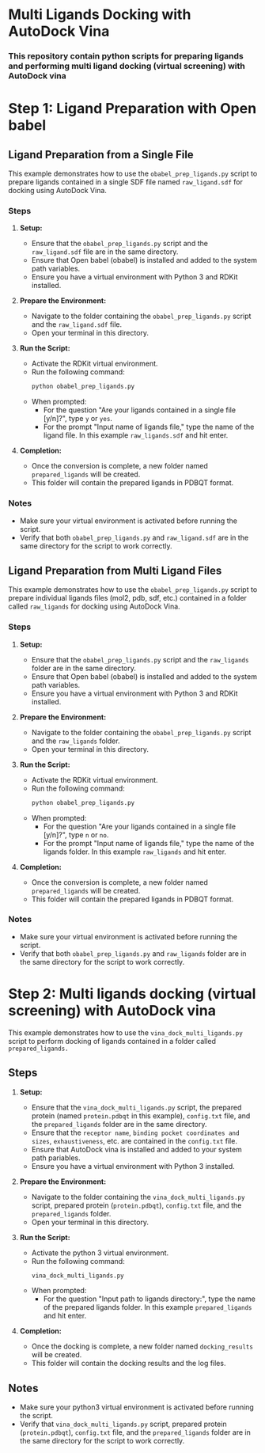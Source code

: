 # Multi Ligands Docking with AutoDock Vina
### This repository contain python scripts for preparing ligands and performing multi ligand docking (virtual screening) with AutoDock vina

# Step 1: Ligand Preparation with Open babel

## Ligand Preparation from a Single File

This example demonstrates how to use the `obabel_prep_ligands.py` script to prepare ligands contained in a single SDF file named `raw_ligand.sdf` for docking using AutoDock Vina.

### Steps

1. **Setup:**
   - Ensure that the `obabel_prep_ligands.py` script and the `raw_ligand.sdf` file are in the same directory.
   - Ensure that Open babel (obabel) is installed and added to the system path variables.
   - Ensure you have a virtual environment with Python 3 and RDKit installed.

2. **Prepare the Environment:**
   - Navigate to the folder containing the `obabel_prep_ligands.py` script and the `raw_ligand.sdf` file.
   - Open your terminal in this directory.

3. **Run the Script:**
   - Activate the RDKit virtual environment.
   - Run the following command:
     ```bash
     python obabel_prep_ligands.py
     ```
   - When prompted:
     - For the question "Are your ligands contained in a single file [y/n]?", type `y` or `yes`.
     - For the prompt "Input name of ligands file," type the name of the ligand file. In this example `raw_ligands.sdf` and hit enter.

4. **Completion:**
   - Once the conversion is complete, a new folder named `prepared_ligands` will be created.
   - This folder will contain the prepared ligands in PDBQT format.

### Notes
- Make sure your virtual environment is activated before running the script.
- Verify that both `obabel_prep_ligands.py` and `raw_ligand.sdf` are in the same directory for the script to work correctly.

## Ligand Preparation from Multi Ligand Files

This example demonstrates how to use the `obabel_prep_ligands.py` script to prepare individual ligands files (mol2, pdb, sdf, etc.) contained in a folder called `raw_ligands` for docking using AutoDock Vina.

### Steps

1. **Setup:**
   - Ensure that the `obabel_prep_ligands.py` script and the `raw_ligands` folder are in the same directory.
   - Ensure that Open babel (obabel) is installed and added to the system path variables.
   - Ensure you have a virtual environment with Python 3 and RDKit installed.

2. **Prepare the Environment:**
   - Navigate to the folder containing the `obabel_prep_ligands.py` script and the `raw_ligands` folder.
   - Open your terminal in this directory.

3. **Run the Script:**
   - Activate the RDKit virtual environment.
   - Run the following command:
     ```bash
     python obabel_prep_ligands.py
     ```
   - When prompted:
     - For the question "Are your ligands contained in a single file [y/n]?", type `n` or `no`.
     - For the prompt "Input name of ligands file," type the name of the ligands folder. In this example `raw_ligands` and hit enter.

4. **Completion:**
   - Once the conversion is complete, a new folder named `prepared_ligands` will be created.
   - This folder will contain the prepared ligands in PDBQT format.

### Notes
- Make sure your virtual environment is activated before running the script.
- Verify that both `obabel_prep_ligands.py` and `raw_ligands` folder are in the same directory for the script to work correctly.

# Step 2: Multi ligands docking (virtual screening) with AutoDock vina

This example demonstrates how to use the `vina_dock_multi_ligands.py` script to perform docking of ligands contained in a folder called `prepared_ligands.`

## Steps

1. **Setup:**
   - Ensure that the `vina_dock_multi_ligands.py` script, the prepared protein (named `protein.pdbqt` in this example), `config.txt` file, and the `prepared_ligands` folder are in the same directory.
   - Ensure that the `receptor name`, `binding pocket coordinates and sizes`, `exhaustiveness`, etc. are contained in the `config.txt` file.
   - Ensure that AutoDock vina is installed and added to your system path pariables.
   - Ensure you have a virtual environment with Python 3 installed.

2. **Prepare the Environment:**
   - Navigate to the folder containing the `vina_dock_multi_ligands.py` script, prepared protein (`protein.pdbqt`), `config.txt` file, and the `prepared_ligands` folder.
   - Open your terminal in this directory.

3. **Run the Script:**
   - Activate the python 3 virtual environment.
   - Run the following command:
     ```bash
     vina_dock_multi_ligands.py
     ```
   - When prompted:
     - For the question "Input path to ligands directory:", type the name of the prepared ligands folder. In this example `prepared_ligands` and hit enter.

4. **Completion:**
   - Once the docking is complete, a new folder named `docking_results` will be created.
   - This folder will contain the docking results and the log files.

## Notes
- Make sure your python3 virtual environment is activated before running the script.
- Verify that `vina_dock_multi_ligands.py` script, prepared protein (`protein.pdbqt`), `config.txt` file, and the `prepared_ligands` folder are in the same directory for the script to work correctly.
